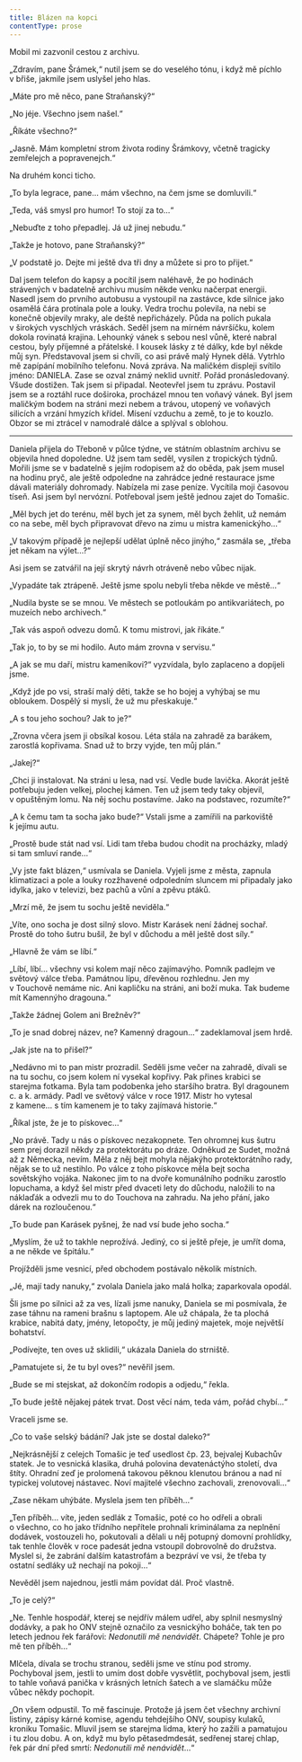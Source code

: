 ```yaml
---
title: Blázen na kopci
contentType: prose
---
```


  

Mobil mi zazvonil cestou z archivu.

„Zdravím, pane Šrámek,“ nutil jsem se do veselého tónu, i když mě píchlo v břiše, jakmile jsem uslyšel jeho hlas.

„Máte pro mě něco, pane Straňanský?“

„No jéje. Všechno jsem našel.“

„Říkáte všechno?“

„Jasně. Mám kompletní strom života rodiny Šrámkovy, včetně tragicky zemřelejch a popravenejch.“

Na druhém konci ticho.

„To byla legrace, pane… mám všechno, na čem jsme se domluvili.“

„Teda, váš smysl pro humor! To stojí za to…“

„Nebuďte z toho přepadlej. Já už jinej nebudu.“

„Takže je hotovo, pane Straňanský?“

„V podstatě jo. Dejte mi ještě dva tři dny a můžete si pro to přijet.“

Dal jsem telefon do kapsy a pocítil jsem naléhavě, že po hodinách strávených v badatelně archivu musím někde venku načerpat energii. Nasedl jsem do prvního autobusu a vystoupil na zastávce, kde silnice jako osamělá čára protínala pole a louky. Vedra trochu polevila, na nebi se konečně objevily mraky, ale deště nepřicházely. Půda na polích pukala v širokých vyschlých vráskách. Seděl jsem na mírném návršíčku, kolem dokola rovinatá krajina. Lehounký vánek s sebou nesl vůně, které nabral cestou, byly příjemné a přátelské. I kousek lásky z té dálky, kde byl někde můj syn. Představoval jsem si chvíli, co asi právě malý Hynek dělá. Vytrhlo mě zapípání mobilního telefonu. Nová zpráva. Na maličkém displeji svítilo jméno: DANIELA. Zase se ozval známý neklid uvnitř. Pořád pronásledovaný. Všude dostižen. Tak jsem si připadal. Neotevřel jsem tu zprávu. Postavil jsem se a roztáhl ruce doširoka, procházel mnou ten voňavý vánek. Byl jsem maličkým bodem na stráni mezi nebem a trávou, utopený ve voňavých silicích a vrzání hmyzích křídel. Mísení vzduchu a země, to je to kouzlo. Obzor se mi ztrácel v namodralé dálce a splýval s oblohou.

* * *

  

Daniela přijela do Třeboně v půlce týdne, ve státním oblastním archivu se objevila hned dopoledne. Už jsem tam seděl, vysílen z tropických týdnů. Mořili jsme se v badatelně s jejím rodopisem až do oběda, pak jsem musel na hodinu pryč, ale ještě odpoledne na zahrádce jedné restaurace jsme dávali materiály dohromady. Nabízela mi zase peníze. Vycítila moji časovou tíseň. Asi jsem byl nervózní. Potřeboval jsem ještě jednou zajet do Tomašic.

„Měl bych jet do terénu, měl bych jet za synem, měl bych žehlit, už nemám co na sebe, měl bych připravovat dřevo na zimu u mistra kamenickýho…“

„V takovým případě je nejlepší udělat úplně něco jinýho,“ zasmála se, „třeba jet někam na výlet…?“

Asi jsem se zatvářil na její skrytý návrh otráveně nebo vůbec nijak.

„Vypadáte tak ztrápeně. Ještě jsme spolu nebyli třeba někde ve městě…“

„Nudila byste se se mnou. Ve městech se potloukám po antikvariátech, po muzeích nebo archivech.“

„Tak vás aspoň odvezu domů. K tomu mistrovi, jak říkáte.“

„Tak jo, to by se mi hodilo. Auto mám zrovna v servisu.“

„A jak se mu daří, mistru kameníkovi?“ vyzvídala, bylo zaplaceno a dopíjeli jsme.

„Když jde po vsi, straší malý děti, takže se ho bojej a vyhýbaj se mu obloukem. Dospělý si myslí, že už mu přeskakuje.“

„A s tou jeho sochou? Jak to je?“

„Zrovna včera jsem ji obsíkal kosou. Léta stála na zahradě za barákem, zarostlá kopřivama. Snad už to brzy vyjde, ten můj plán.“

„Jakej?“

„Chci ji instalovat. Na stráni u lesa, nad vsí. Vedle bude lavička. Akorát ještě potřebuju jeden velkej, plochej kámen. Ten už jsem tedy taky objevil, v opuštěným lomu. Na něj sochu postavíme. Jako na podstavec, rozumíte?“

„A k čemu tam ta socha jako bude?“ Vstali jsme a zamířili na parkoviště k jejímu autu.

„Prostě bude stát nad vsí. Lidi tam třeba budou chodit na procházky, mladý si tam smluví rande…“

„Vy jste fakt blázen,“ usmívala se Daniela. Vyjeli jsme z města, zapnula klimatizaci a pole a louky rozžhavené odpoledním sluncem mi připadaly jako idylka, jako v televizi, bez pachů a vůní a zpěvu ptáků.

„Mrzí mě, že jsem tu sochu ještě neviděla.“

„Víte, ono socha je dost silný slovo. Mistr Karásek není žádnej sochař. Prostě do toho šutru bušil, že byl v důchodu a měl ještě dost síly.“

„Hlavně že vám se líbí.“

„Líbí, líbí… všechny vsi kolem mají něco zajímavýho. Pomník padlejm ve světový válce třeba. Památnou lípu, dřevěnou rozhlednu. Jen my v Touchově nemáme nic. Ani kapličku na stráni, ani boží muka. Tak budeme mít Kamennýho dragouna.“

„Takže žádnej Golem ani Brežněv?“

„To je snad dobrej název, ne? Kamenný dragoun…“ zadeklamoval jsem hrdě.

„Jak jste na to přišel?“

„Nedávno mi to pan mistr prozradil. Seděli jsme večer na zahradě, dívali se na tu sochu, co jsem kolem ní vysekal kopřivy. Pak přines krabici se starejma fotkama. Byla tam podobenka jeho staršího bratra. Byl dragounem c. a k. armády. Padl ve světový válce v roce 1917. Mistr ho vytesal z kamene… s tím kamenem je to taky zajímavá historie.“

„Říkal jste, že je to pískovec…“

„No právě. Tady u nás o pískovec nezakopnete. Ten ohromnej kus šutru sem prej dorazil někdy za protektorátu po dráze. Odněkud ze Sudet, možná až z Německa, nevím. Měla z něj bejt mohyla nějakýho protektorátního rady, nějak se to už nestihlo. Po válce z toho pískovce měla bejt socha sovětskýho vojáka. Nakonec jim to na dvoře komunálního podniku zarostlo lopuchama, a když šel mistr před dvaceti lety do důchodu, naložili to na náklaďák a odvezli mu to do Touchova na zahradu. Na jeho přání, jako dárek na rozloučenou.“

„To bude pan Karásek pyšnej, že nad vsí bude jeho socha.“

„Myslím, že už to takhle neprožívá. Jediný, co si ještě přeje, je umřít doma, a ne někde ve špitálu.“

Projížděli jsme vesnicí, před obchodem postávalo několik místních.

„Jé, mají tady nanuky,“ zvolala Daniela jako malá holka; zaparkovala opodál.

Šli jsme po silnici až za ves, lízali jsme nanuky, Daniela se mi posmívala, že zase táhnu na rameni brašnu s laptopem. Ale už chápala, že ta plochá krabice, nabitá daty, jmény, letopočty, je můj jediný majetek, moje největší bohatství.

„Podívejte, ten oves už sklidili,“ ukázala Daniela do strniště.

„Pamatujete si, že tu byl oves?“ nevěřil jsem.

„Bude se mi stejskat, až dokončím rodopis a odjedu,“ řekla.

„To bude ještě nějakej pátek trvat. Dost věcí nám, teda vám, pořád chybí…“

Vraceli jsme se.

„Co to vaše selský bádání? Jak jste se dostal daleko?“

„Nejkrásnější z celejch Tomašic je teď usedlost čp. 23, bejvalej Kubachův statek. Je to vesnická klasika, druhá polovina devatenáctýho století, dva štíty. Ohradní zeď je prolomená takovou pěknou klenutou bránou a nad ní typickej volutovej nástavec. Noví majitelé všechno zachovali, zrenovovali…“

„Zase někam uhýbáte. Myslela jsem ten příběh…“

„Ten příběh… víte, jeden sedlák z Tomašic, poté co ho odřeli a obrali o všechno, co ho jako třídního nepřítele prohnali kriminálama za neplnění dodávek, vostouzeli ho, pokutovali a dělali u něj potupný domovní prohlídky, tak tenhle člověk v roce padesát jedna vstoupil dobrovolně do družstva. Myslel si, že zabrání dalším katastrofám a bezpráví ve vsi, že třeba ty ostatní sedláky už nechají na pokoji…“

Nevěděl jsem najednou, jestli mám povídat dál. Proč vlastně.

„To je celý?“

„Ne. Tenhle hospodář, kterej se nejdřív málem udřel, aby splnil nesmyslný dodávky, a pak ho ONV stejně označilo za vesnickýho boháče, tak ten po letech jednou řek farářovi: _Nedonutili mě nenávidět_. Chápete? Tohle je pro mě ten příběh…“

Mlčela, dívala se trochu stranou, seděli jsme ve stínu pod stromy. Pochyboval jsem, jestli to umím dost dobře vysvětlit, pochyboval jsem, jestli to tahle voňavá panička v krásných letních šatech a ve slamáčku může vůbec někdy pochopit.

„On všem odpustil. To mě fascinuje. Protože já jsem čet všechny archivní listiny, zápisy kárné komise, agendu tehdejšího ONV, soupisy kulaků, kroniku Tomašic. Mluvil jsem se starejma lidma, který ho zažili a pamatujou i tu zlou dobu. A on, když mu bylo pětasedmdesát, sedřenej starej chlap, řek pár dní před smrtí: _Nedonutili mě nenávidět_…“
